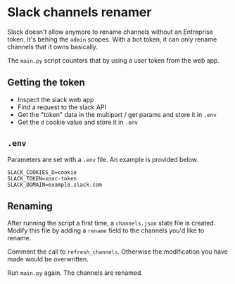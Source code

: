 # Slack channels renamer

Slack doesn't allow anymore to rename channels without an Entreprise token. It's behing the `admin` scopes. With a bot token, it can only rename channels that it owns basically.

The `main.py` script counters that by using a user token from the web app.

## Getting the token

* Inspect the slack web app
* Find a request to the slack API
* Get the "token" data in the multipart / get params and store it in `.env`
* Get the `d` cookie value and store it in `.env`

## `.env`

Parameters are set with a `.env` file. An example is provided below.

```
SLACK_COOKIES_D=cookie
SLACK_TOKEN=xoxc-token
SLACK_DOMAIN=example.slack.com
```

## Renaming

After running the script a first time, a `channels.json` state file is created. Modify this file by adding a `rename` field to the channels you'd like to rename.

Comment the call to `refresh_channels`. Otherwise the modification you have made would be overwritten.

Run `main.py` again. The channels are renamed.

